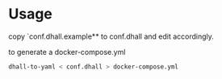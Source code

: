 # Usage
copy `conf.dhall.example** to conf.dhall and edit accordingly.

to generate a docker-compose.yml

``` bash
dhall-to-yaml < conf.dhall > docker-compose.yml
```
